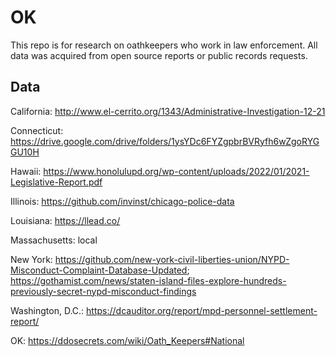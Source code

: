 # OK 
This repo is for research on oathkeepers who work in law enforcement. All data was acquired from open source reports or public records requests. 

## Data
California: 
http://www.el-cerrito.org/1343/Administrative-Investigation-12-21

Connecticut: 
https://drive.google.com/drive/folders/1ysYDc6FYZgpbrBVRyfh6wZgoRYGGU10H

Hawaii: 
https://www.honolulupd.org/wp-content/uploads/2022/01/2021-Legislative-Report.pdf

Illinois: 
https://github.com/invinst/chicago-police-data

Louisiana: 
https://llead.co/

Massachusetts:
local

New York:
https://github.com/new-york-civil-liberties-union/NYPD-Misconduct-Complaint-Database-Updated; 
https://gothamist.com/news/staten-island-files-explore-hundreds-previously-secret-nypd-misconduct-findings

Washington, D.C.:
https://dcauditor.org/report/mpd-personnel-settlement-report/

OK: 
https://ddosecrets.com/wiki/Oath_Keepers#National
